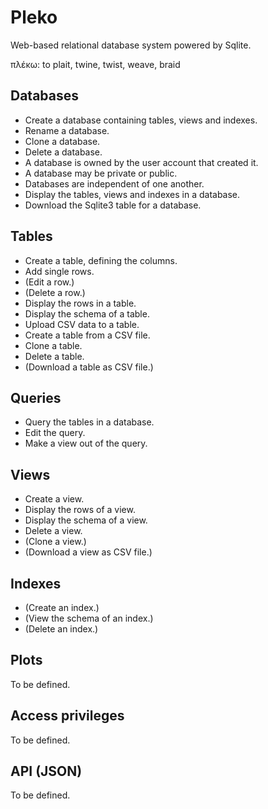 # Pleko

Web-based relational database system powered by Sqlite.

πλέκω: to plait, twine, twist, weave, braid

## Databases

- Create a database containing tables, views and indexes.
- Rename a database.
- Clone a database.
- Delete a database.
- A database is owned by the user account that created it.
- A database may be private or public.
- Databases are independent of one another.
- Display the tables, views and indexes in a database.
- Download the Sqlite3 table for a database.

## Tables

- Create a table, defining the columns.
- Add single rows.
- (Edit a row.)
- (Delete a row.)
- Display the rows in a table.
- Display the schema of a table.
- Upload CSV data to a table.
- Create a table from a CSV file.
- Clone a table.
- Delete a table.
- (Download a table as CSV file.)

## Queries

- Query the tables in a database.
- Edit the query.
- Make a view out of the query.

## Views

- Create a view.
- Display the rows of a view.
- Display the schema of a view.
- Delete a view.
- (Clone a view.)
- (Download a view as CSV file.)

## Indexes

- (Create an index.)
- (View the schema of an index.)
- (Delete an index.)

## Plots

To be defined.

## Access privileges

To be defined.

## API (JSON)

To be defined.
